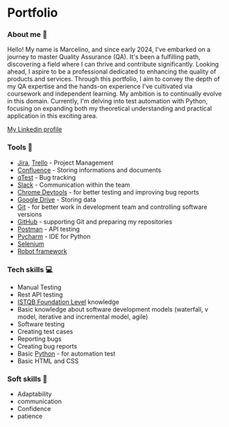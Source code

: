 # Portfolio

### About me :wave:
Hello! My name is Marcelino, and since early 2024, I've embarked on a journey to master Quality Assurance (QA). It's been a fulfilling path, discovering a field where I can thrive and contribute significantly. Looking ahead, I aspire to be a professional dedicated to enhancing the quality of products and services. Through this portfolio, I aim to convey the depth of my QA expertise and the hands-on experience I've cultivated via coursework and independent learning. My ambition is to continually evolve in this domain. Currently, I'm delving into test automation with Python, focusing on expanding both my theoretical understanding and practical application in this exciting area.

[My Linkedin profile](https://www.linkedin.com/in/marcelinoboyfernando/)


### Tools :wrench:
* [Jira](https://www.atlassian.com/pl/software/jira), [Trello](https://trello.com/pl/tour) - Project Management
* [Confluence](https://www.atlassian.com/software/confluence) - Storing informations and documents
* [qTest](https://www.tricentis.com/products/unified-test-management-qtest/test-case-manager) - Bug tracking
* [Slack](https://slack.com/) - Communication within the team
* [Chrome Devtools](https://developer.chrome.com/docs/devtools/) - for better testing and improving bug reports
* [Google Drive](https://www.google.com/intl/pl_pl/drive/) - Storing data
* [Git](https://git-scm.com/) - for better work in development team and controlling software versions
* [GitHub](https://github.com/) - supporting Git and preparing my repositories
* [Postman](https://www.postman.com/) - API testing
* [Pycharm](https://www.jetbrains.com/pycharm/) - IDE for Python
* [Selenium](https://www.selenium.dev/)
* [Robot framework](https://robotframework.org/)

### Tech skills :computer:
* Manual Testing
* Rest API testing
* [ISTQB Foundation Level](https://sjsi.org/ist-qb/do-pobrania/) knowledge
* Basic knowledge about software development models (waterfall, v model, iterative and incremental model, agile)
* Software testing
* Creating test cases
* Reporting bugs
* Creating bug reports
* Basic [Python](https://www.python.org/) - for automation test
* Basic HTML and CSS

### Soft skills :file_folder:
* Adaptability
* communication
* Confidence
* patience

